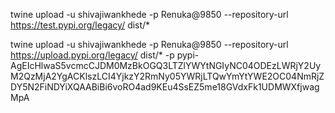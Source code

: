 twine upload -u shivajiwankhede -p Renuka@9850 --repository-url https://test.pypi.org/legacy/ dist/*

twine upload -u shivajiwankhede -p Renuka@9850 --repository-url https://upload.pypi.org/legacy/ dist/* -p pypi-AgEIcHlwaS5vcmcCJDM0MzBkOGQ3LTZlYWYtNGIyNC04ODEzLWRjY2UyM2QzMjA2YgACKlszLCI4YjkzY2RmNy05YWRjLTQwYmYtYWE2OC04NmRjZDY5N2FiNDYiXQAABiBi6voRO4ad9KEu4SsEZ5me18GVdxFk1UDMWXfjwagMpA
